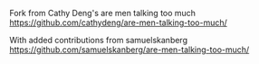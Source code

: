 Fork from Cathy Deng's are men talking too much
https://github.com/cathydeng/are-men-talking-too-much/


With added contributions from samuelskanberg
https://github.com/samuelskanberg/are-men-talking-too-much/
